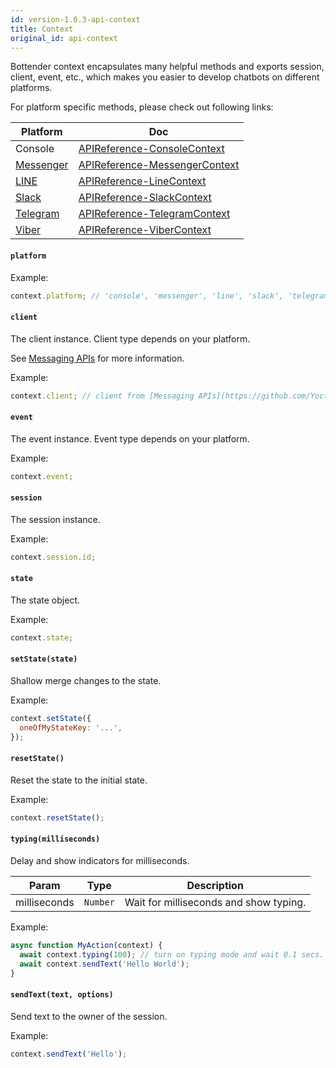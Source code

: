 ```yaml
---
id: version-1.0.3-api-context
title: Context
original_id: api-context
---
```


Bottender context encapsulates many helpful methods and exports session, client, event, etc., which makes you easier to develop chatbots on different platforms.

For platform specific methods, please check out following links:

| Platform                                | Doc                                                    |
| --------------------------------------- | ------------------------------------------------------ |
| Console                                 | [APIReference-ConsoleContext](api-console-context)     |
| [Messenger](https://www.messenger.com/) | [APIReference-MessengerContext](api-messenger-context) |
| [LINE](https://line.me/)                | [APIReference-LineContext](api-line-context)           |
| [Slack](https://slack.com/)             | [APIReference-SlackContext](api-slack-context)         |
| [Telegram](https://telegram.org/)       | [APIReference-TelegramContext](api-telegram-context)   |
| [Viber](https://www.viber.com/)         | [APIReference-ViberContext](api-viber-context)         |

#### `platform`

Example:

```js
context.platform; // 'console', 'messenger', 'line', 'slack', 'telegram', 'viber'...
```

#### `client`

The client instance. Client type depends on your platform.

See [Messaging APIs](https://github.com/Yoctol/messaging-apis) for more information.

Example:

```js
context.client; // client from [Messaging APIs](https://github.com/Yoctol/messaging-apis)
```

#### `event`

The event instance. Event type depends on your platform.

Example:

```js
context.event;
```

#### `session`

The session instance.

Example:

```js
context.session.id;
```

#### `state`

The state object.

Example:

```js
context.state;
```

#### `setState(state)`

Shallow merge changes to the state.

Example:

```js
context.setState({
  oneOfMyStateKey: '...',
});
```

#### `resetState()`

Reset the state to the initial state.

Example:

```js
context.resetState();
```

#### `typing(milliseconds)`

Delay and show indicators for milliseconds.

| Param        | Type     | Description                            |
| ------------ | -------- | -------------------------------------- |
| milliseconds | `Number` | Wait for milliseconds and show typing. |

Example:

```js
async function MyAction(context) {
  await context.typing(100); // turn on typing mode and wait 0.1 secs.
  await context.sendText('Hello World');
}
```

#### `sendText(text, options)`

Send text to the owner of the session.

Example:

```js
context.sendText('Hello');
```
